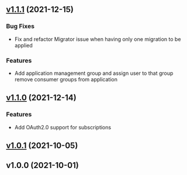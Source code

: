 
<a name="v1.1.1"></a>
## [v1.1.1](https://bitbucket.org/hookie-solutions-team/webhookie/compare/v1.1.0...v1.1.1) (2021-12-15)

### Bug Fixes

* Fix and refactor Migrator issue when having only one migration to be applied

### Features

* Add application management group and assign user to that group remove consumer groups from application


<a name="v1.1.0"></a>
## [v1.1.0](https://bitbucket.org/hookie-solutions-team/webhookie/compare/v1.0.1...v1.1.0) (2021-12-14)

### Features

* Add OAuth2.0 support for subscriptions

<a name="v1.0.1"></a>
## [v1.0.1](https://bitbucket.org/hookie-solutions-team/webhookie/compare/v1.0.0...v1.0.1) (2021-10-05)


<a name="v1.0.0"></a>
## v1.0.0 (2021-10-01)

